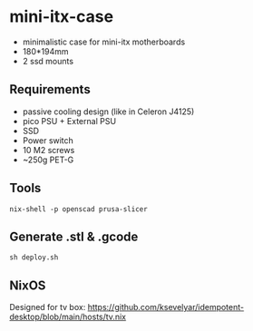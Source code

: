 # mini-itx-case

* minimalistic case for mini-itx motherboards 
* 180*194mm
* 2 ssd mounts

## Requirements

* passive cooling design (like in Celeron J4125)
* pico PSU + External PSU
* SSD
* Power switch
* 10 M2 screws
* ~250g PET-G

## Tools

```
nix-shell -p openscad prusa-slicer
```

## Generate .stl & .gcode

```
sh deploy.sh
```

## NixOS

Designed for tv box: https://github.com/ksevelyar/idempotent-desktop/blob/main/hosts/tv.nix
